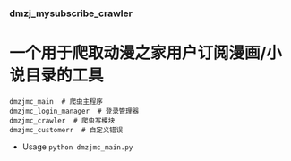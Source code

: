 ### dmzj_mysubscribe_crawler
# 一个用于爬取动漫之家用户订阅漫画/小说目录的工具
```
dmzjmc_main  # 爬虫主程序
dmzjmc_login_manager  # 登录管理器
dmzjmc_crawler  # 爬虫写模块
dmzjmc_customerr  # 自定义错误
```
- Usage
`python dmzjmc_main.py`
